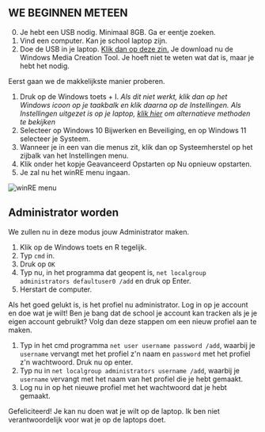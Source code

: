 ## WE BEGINNEN METEEN

0. Je hebt een USB nodig. Minimaal 8GB. Ga er eentje zoeken. 
1. Vind een computer. Kan je school laptop zijn. 
2. Doe de USB in je laptop. [Klik dan op deze zin.](https://go.microsoft.com/fwlink/?LinkId=691209) Je download nu de Windows Media Creation Tool. Je hoeft niet te weten wat dat is, maar je hebt het nodig. 


Eerst gaan we de makkelijkste manier proberen.

1. Druk op de Windows toets + I. 
*Als dit niet werkt, klik dan op het Windows icoon op je taakbalk en klik daarna op de Instellingen.*
*Als Instellingen uitgezet is op je laptop, [klik hier](METHODS.md) om alternatieve methoden te bekijken*
2. Selecteer op Windows 10 Bijwerken en Beveiliging, en op Windows 11 selecteer je Systeem.
3. Wanneer je in een van die menus zit, klik dan op Systeemherstel op het zijbalk van het Instellingen menu.
4. Klik onder het kopje Geavanceerd Opstarten op Nu opnieuw opstarten.
5. Je zal nu het winRE menu ingaan.

![winRE menu](https://support.content.office.net/nl-nl/media/85d63652-68b6-9a70-60e4-c63825eaca59.png)

## Administrator worden

We zullen nu in deze modus jouw Administrator maken.

1. Klik op de Windows toets en R tegelijk.
2. Typ `cmd` in.
3. Druk op `OK`
5. Typ nu, in het programma dat geopent is, `net localgroup administrators defaultuser0 /add` en druk op Enter.
6. Herstart de computer.

Als het goed gelukt is, is het profiel nu administrator. Log in op je account en doe wat je wilt!
Ben je bang dat de school je account kan tracken als je je eigen account gebruikt? Volg dan deze stappen om een nieuw profiel aan te maken.

1. Typ in het cmd programma `net user username password /add`, waarbij je `username` vervangt met het profiel z'n naam en `password` met het profiel z'n wachtwoord. Druk nu op enter.
2. Typ nu in `net localgroup administrators username /add`, waarbij je `username` vervangt met het naam van het profiel die je hebt gemaakt.
3. Log nu in op het nieuwe profiel met het wachtwoord dat je hebt gemaakt.

Gefeliciteerd! Je kan nu doen wat je wilt op de laptop. Ik ben niet verantwoordelijk voor wat je op de laptops doet.
